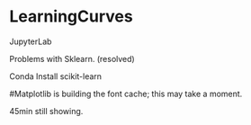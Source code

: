 # LearningCurves
JupyterLab

Problems with Sklearn.  (resolved)

Conda Install scikit-learn 

#Matplotlib is building the font cache; this may take a moment.

45min still showing. 
